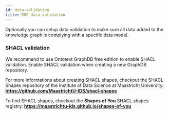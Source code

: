 ```yaml
---
id: data-validation
title: RDF data validation
---
```


Optionally you can setup data validation to make sure all data added to the knowledge graph is complying with a specific data model.

### SHACL validation

We recommend to use Ontotext GraphDB free edition to enable SHACL validation. Enable SHACL validation when creating a new GraphDB repository. 

For more informations about creating SHACL shapes, checkout the SHACL Shapes repository of the Institute of Data Science at Maastricht University: **https://github.com/MaastrichtU-IDS/shacl-shapes**

To find SHACL shapes, checkout the **Shapes of You** SHACL shapes registry: **https://maastrichtu-ids.github.io/shapes-of-you**